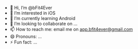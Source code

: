 - 👋 Hi, I’m @bFit4Ever
- 👀 I’m interested in iOS
- 🌱 I’m currently learning Android
- 💞️ I’m looking to collaborate on ...
- 📫 How to reach me: email me on app.bfit4ever@gmail.com
- 😄 Pronouns: ...
- ⚡ Fun fact: ...

<!---
bFit4Ever/bFit4Ever is a ✨ special ✨ repository because its `README.md` (this file) appears on your GitHub profile.
You can click the Preview link to take a look at your changes.
--->
